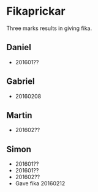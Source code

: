 # Fikaprickar
Three marks results in giving fika.

## Daniel
* 201601??

## Gabriel
* 20160208

## Martin
* 201602??

## Simon
* 201601??
* 201601??
* 201602??
* Gave fika 20160212
